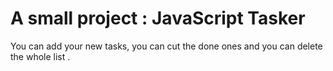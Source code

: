 # A small project : JavaScript Tasker
You can add your new tasks, you can cut the done ones and you can delete the whole list .
